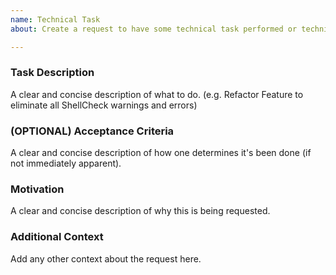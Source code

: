 ```yaml
---
name: Technical Task
about: Create a request to have some technical task performed or technical feature implemented. (i.e. non-interface breaking, such as simple refactoring)

---
```


### Task Description

A clear and concise description of what to do. (e.g. Refactor Feature to eliminate all ShellCheck warnings and errors)

### (OPTIONAL) Acceptance Criteria

A clear and concise description of how one determines it's been done (if not immediately apparent).

### Motivation

A clear and concise description of why this is being requested.

### Additional Context

Add any other context about the request here.
